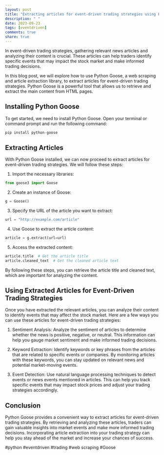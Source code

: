 ```yaml
---
layout: post
title: "Extracting articles for event-driven trading strategies using Python Goose"
description: " "
date: 2023-09-23
tags: [eventdriven]
comments: true
share: true
---
```


In event-driven trading strategies, gathering relevant news articles and analyzing their content is crucial. These articles can help traders identify specific events that may impact the stock market and make informed trading decisions.

In this blog post, we will explore how to use Python Goose, a web scraping and article extraction library, to extract articles for event-driven trading strategies. Python Goose is a powerful tool that allows us to retrieve and extract the main content from HTML pages.

## Installing Python Goose

To get started, we need to install Python Goose. Open your terminal or command prompt and run the following command:

```python
pip install python-goose
```

## Extracting Articles

With Python Goose installed, we can now proceed to extract articles for event-driven trading strategies. We will follow these steps:

1. Import the necessary libraries:

```python
from goose3 import Goose
```

2. Create an instance of Goose:

```python
g = Goose()
```

3. Specify the URL of the article you want to extract:

```python
url = "http://example.com/article"
```

4. Use Goose to extract the article content:

```python
article = g.extract(url=url)
```

5. Access the extracted content:

```python
article.title  # Get the article title
article.cleaned_text  # Get the cleaned article text
```

By following these steps, you can retrieve the article title and cleaned text, which are important for analyzing the content.

## Using Extracted Articles for Event-Driven Trading Strategies

Once you have extracted the relevant articles, you can analyze their content to identify events that may affect the stock market. Here are a few ways you can use these articles for event-driven trading strategies:

1. Sentiment Analysis: Analyze the sentiment of articles to determine whether the news is positive, negative, or neutral. This information can help you gauge market sentiment and make informed trading decisions.

2. Keyword Extraction: Identify keywords or key phrases from the articles that are related to specific events or companies. By monitoring articles with these keywords, you can stay updated on relevant news and potential market-moving events.

3. Event Detection: Use natural language processing techniques to detect events or news events mentioned in articles. This can help you track specific events that may impact stock prices and adjust your trading strategies accordingly.

## Conclusion

Python Goose provides a convenient way to extract articles for event-driven trading strategies. By retrieving and analyzing these articles, traders can gain valuable insights into market events and make more informed trading decisions. Incorporating article extraction into your trading strategy can help you stay ahead of the market and increase your chances of success.

#python #eventdriven #trading #web scraping #Goose